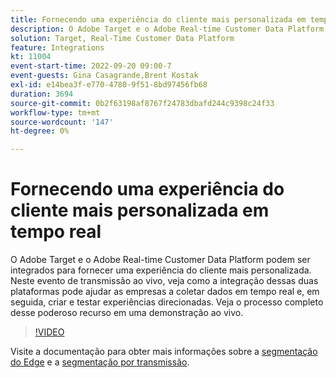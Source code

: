 ```yaml
---
title: Fornecendo uma experiência do cliente mais personalizada em tempo real
description: O Adobe Target e o Adobe Real-time Customer Data Platform podem ser integrados para fornecer uma experiência do cliente mais personalizada. Neste evento de transmissão ao vivo, veja como a integração dessas duas plataformas pode ajudar as empresas a coletar dados em tempo real e, em seguida, criar e testar experiências direcionadas. Veja o processo completo desse poderoso recurso em uma demonstração ao vivo.
solution: Target, Real-Time Customer Data Platform
feature: Integrations
kt: 11004
event-start-time: 2022-09-20 09:00-7
event-guests: Gina Casagrande,Brent Kostak
exl-id: e14bea3f-e770-4780-9f51-8bd97456fb68
duration: 3694
source-git-commit: 0b2f63198af8767f24783dbafd244c9398c24f33
workflow-type: tm+mt
source-wordcount: '147'
ht-degree: 0%

---
```


# Fornecendo uma experiência do cliente mais personalizada em tempo real

O Adobe Target e o Adobe Real-time Customer Data Platform podem ser integrados para fornecer uma experiência do cliente mais personalizada. Neste evento de transmissão ao vivo, veja como a integração dessas duas plataformas pode ajudar as empresas a coletar dados em tempo real e, em seguida, criar e testar experiências direcionadas. Veja o processo completo desse poderoso recurso em uma demonstração ao vivo.

>[!VIDEO](https://video.tv.adobe.com/v/3409425/?quality=12&learn=on)

Visite a documentação para obter mais informações sobre a [segmentação do Edge](https://experienceleague.adobe.com/docs/experience-platform/segmentation/ui/edge-segmentation.html?lang=pt-BR) e a [segmentação por transmissão](https://experienceleague.adobe.com/docs/experience-platform/segmentation/ui/streaming-segmentation.html?lang=pt-BR).

